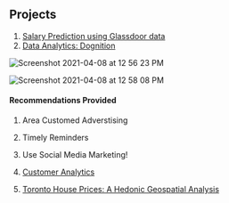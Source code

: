 
## Projects


1. [Salary Prediction using Glassdoor data](https://github.com/addds03/Salary-Projection-Project)
2. [Data Analytics: Dognition](https://public.tableau.com/profile/aditya.gaikwad#!/vizhome/Recommendations_15929796871780/RecommendationtoDognition)
    
![Screenshot 2021-04-08 at 12 56 23 PM](https://user-images.githubusercontent.com/39771193/114066554-d8ba2d00-9869-11eb-9dfc-1d92aacd17fd.png)

![Screenshot 2021-04-08 at 12 58 08 PM](https://user-images.githubusercontent.com/39771193/114066769-13bc6080-986a-11eb-88fb-0b62c5c81696.png)
    
    
    
  #### Recommendations Provided
   1. Area Customed Adverstising
   2. Timely Reminders
   3. Use Social Media Marketing!
    
3. [Customer Analytics](https://github.com/addds03/Pet_Projects/tree/main/Customer%20Analytics)
    
4. [Toronto House Prices: A Hedonic Geospatial Analysis](https://github.com/JacobHazen1/Geospatial-Analysis-on-House-Price-Prediction)



